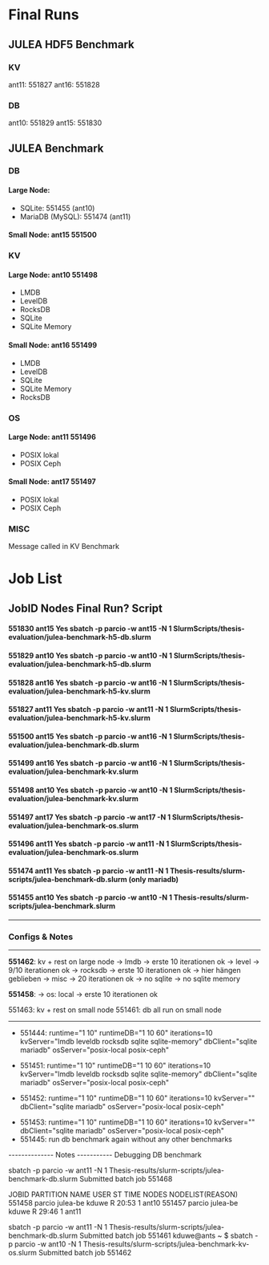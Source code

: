 # Final Runs

## JULEA HDF5 Benchmark

### KV

ant11: 551827
ant16: 551828

### DB

ant10: 551829
ant15: 551830


## JULEA Benchmark

### DB

#### Large Node:
- SQLite: 551455        (ant10)
- MariaDB (MySQL): 551474 (ant11)
<!-- - MariaDB: 551465       (ant11)    (MySQL in file name) -->

#### Small Node: ant15  551500
<!-- - SQLite: 551464        (ant17) -->
<!-- - MariaDB: 551464       (ant17)    (MySQL in file name) -->

### KV 

#### Large Node: ant10  551498
- LMDB   
- LevelDB
- RocksDB
- SQLite
- SQLite Memory

#### Small Node: ant16 551499
- LMDB
- LevelDB
- SQLite
- SQLite Memory
- RocksDB

### OS

#### Large Node: ant11 551496
- POSIX lokal
- POSIX Ceph

#### Small Node: ant17 551497
- POSIX lokal
- POSIX Ceph

### MISC
Message called in KV Benchmark



# Job List

JobID       Nodes       Final Run?      Script
-----------------------------------------------------------------------------------------------------
#### 551830      ant15       **Yes**         sbatch -p parcio -w ant15 -N 1 SlurmScripts/thesis-evaluation/julea-benchmark-h5-db.slurm 
#### 551829      ant10       **Yes**         sbatch -p parcio -w ant10 -N 1 SlurmScripts/thesis-evaluation/julea-benchmark-h5-db.slurm 

#### 551828      ant16       **Yes**         sbatch -p parcio -w ant16 -N 1 SlurmScripts/thesis-evaluation/julea-benchmark-h5-kv.slurm 
#### 551827      ant11       **Yes**         sbatch -p parcio -w ant11 -N 1 SlurmScripts/thesis-evaluation/julea-benchmark-h5-kv.slurm 

<!-- 551826      ant11       No         sbatch -p parcio -w ant11 -N 1 SlurmScripts/thesis-evaluation/julea-benchmark-h5-kv.slurm 
551825      ant16       No         sbatch -p parcio -w ant16 -N 1 SlurmScripts/thesis-evaluation/julea-benchmark-h5-kv.slurm 
551824      ant11       No         sbatch -p parcio -w ant11 -N 1 SlurmScripts/thesis-evaluation/julea-benchmark-h5-kv.slurm 

551823      ant10       Yes?         sbatch -p parcio -w ant10 -N 1 SlurmScripts/thesis-evaluation/julea-benchmark-h5-db.slurm
551822      ant15       Yes?         sbatch -p parcio -w ant15 -N 1 SlurmScripts/thesis-evaluation/julea-benchmark-h5-db.slurm  -->

#### 551500      ant15   **Yes**        sbatch -p parcio -w ant16 -N 1 SlurmScripts/thesis-evaluation/julea-benchmark-db.slurm

#### 551499      ant16   **Yes**        sbatch -p parcio -w ant16 -N 1 SlurmScripts/thesis-evaluation/julea-benchmark-kv.slurm
#### 551498      ant10   **Yes**        sbatch -p parcio -w ant10 -N 1 SlurmScripts/thesis-evaluation/julea-benchmark-kv.slurm

#### 551497      ant17   **Yes**        sbatch -p parcio -w ant17 -N 1 SlurmScripts/thesis-evaluation/julea-benchmark-os.slurm 
#### 551496      ant11   **Yes**        sbatch -p parcio -w ant11 -N 1 SlurmScripts/thesis-evaluation/julea-benchmark-os.slurm

#### 551474      ant11   **Yes**     sbatch -p parcio -w ant11 -N 1 Thesis-results/slurm-scripts/julea-benchmark-db.slurm  (only mariadb)
#### 551455      ant10   **Yes**     sbatch -p parcio -w ant10 -N 1 Thesis-results/slurm-scripts/julea-benchmark.slurm 
-------------------------------------------------------------------------------------------------------------------------

<!-- 551468      ant11                sbatch -p parcio -w ant11 -N 1 Thesis-results/slurm-scripts/julea-benchmark-db.slurm  (db all only mariadb) -->
<!-- 551465      ant11                sbatch -p parcio -w ant11 -N 1 Thesis-results/slurm-scripts/julea-benchmark-db.slurm  (db all only mariadb) -->
<!-- 551464      ant17                sbatch -p parcio -w ant17 -N 1 Thesis-results/slurm-scripts/julea-benchmark-db.slurm (db all) -->
<!-- 551463      ant18                sbatch -p parcio -w ant18 -N 1 Thesis-results/slurm-scripts/julea-benchmark-kv-os.slurm -->
<!-- 551462      ant10                sbatch -p parcio -w ant10 -N 1 Thesis-results/slurm-scripts/julea-benchmark-kv-os.slurm -->
<!-- 551461      ant11                sbatch -p parcio -w ant11 -N 1 Thesis-results/slurm-scripts/julea-benchmark-db.slurm  (iterator) -->

<!-- 551453      ant11                sbatch -p parcio -w ant11 -N 1 thesis_eval/slurm-scripts/julea-benchmark.slurm  -->
<!-- 551452      ant11                srun -p parcio -N 1 -w ant11 slurm-scripts/julea-benchmark.sh -->
<!-- 551451      ant19                srun -p parcio -N 1 -w ant19 slurm-scripts/julea-benchmark.sh -->
<!-- 551449      ant11                srun -p parcio -N 1 -w ant11 slurm-scripts/julea-benchmark.sh -->
<!-- 551444      ant11       ?        srun -p parcio -N 1 -w ant11 slurm-scripts/julea-benchmark.sh        -->


### Configs & Notes

--------------------------------------------------------
<!-- 551461: db iterator run on large node -->
**551462**: kv + rest on large node
-> lmdb -> erste 10 iterationen ok
-> level -> 9/10 iterationen ok
-> rocksdb -> erste 10 iterationen ok -> hier hängen geblieben 
-> misc -> 20 iterationen ok
-> no sqlite
-> no sqlite memory

**551458**: 
-> os: local -> erste 10 iterationen ok

551463: kv + rest on small node
551461: db all run on small node

--------------------------------------------------------
- 551444: runtime="1 10" runtimeDB="1 10 60" iterations=10 kvServer="lmdb leveldb rocksdb sqlite sqlite-memory" dbClient="sqlite mariadb" osServer="posix-local posix-ceph"

<!-- Everything on weaker node -->
- 551451: runtime="1 10" runtimeDB="1 10 60" iterations=10 kvServer="lmdb leveldb rocksdb sqlite sqlite-memory" dbClient="sqlite mariadb" osServer="posix-local posix-ceph"

<!-- Just measure db and following -->
- 551452: runtime="1 10" runtimeDB="1 10 60" iterations=10 kvServer="" dbClient="sqlite mariadb" osServer="posix-local posix-ceph"
<!-- Just measure db and following (fixed outputfile for duration in db)-->
- 551453: runtime="1 10" runtimeDB="1 10 60" iterations=10 kvServer="" dbClient="sqlite mariadb" osServer="posix-local posix-ceph"
- 551445: run db benchmark again without any other benchmarks


-------------- Notes -----------
Debugging DB benchmark

sbatch -p parcio -w ant11 -N 1 Thesis-results/slurm-scripts/julea-benchmark-db.slurm 
Submitted batch job 551468

 JOBID PARTITION     NAME     USER ST       TIME  NODES NODELIST(REASON)
551458    parcio julea-be    kduwe  R      20:53      1 ant10
551457    parcio julea-be    kduwe  R      29:46      1 ant11

sbatch -p parcio -w ant11 -N 1 Thesis-results/slurm-scripts/julea-benchmark-db.slurm 
Submitted batch job 551461
kduwe@ants ~ $ sbatch -p parcio -w ant10 -N 1 Thesis-results/slurm-scripts/julea-benchmark-kv-os.slurm 
Submitted batch job 551462

